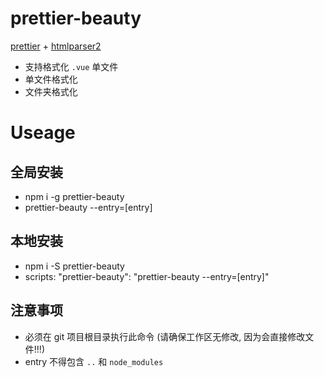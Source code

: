 # prettier-beauty

[prettier](https://prettier.io/) + [htmlparser2](https://www.npmjs.com/package/htmlparser2)

* 支持格式化 `.vue` 单文件
* 单文件格式化
* 文件夹格式化

# Useage

## 全局安装

* npm i -g prettier-beauty
* prettier-beauty --entry=[entry]

## 本地安装

* npm i -S prettier-beauty
* scripts: "prettier-beauty": "prettier-beauty --entry=[entry]"

## 注意事项

* 必须在 git 项目根目录执行此命令 (请确保工作区无修改, 因为会直接修改文件!!!)
* entry 不得包含 `..` 和 `node_modules`

